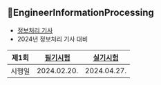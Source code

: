 ## 🚩EngineerInformationProcessing
- [정보처리 기사](https://github.com/mjmj2277/ITCertificationRepo/tree/main/EngineerInformationProcessing)
- 2024년 정보처리 기사 대비

| 제1회 | [필기시험](https://github.com/mjmj2277/ITCertificationRepo/blob/main/EngineerInformationProcessing/EIP_WrittenTest.md) | [실기시험](https://github.com/mjmj2277/ITCertificationRepo/blob/main/EngineerInformationProcessing/EIP_PracticalTest.md) |
|-------|-------|-------|
| 시행일  | 2024.02.20. | 2024.04.27. |

